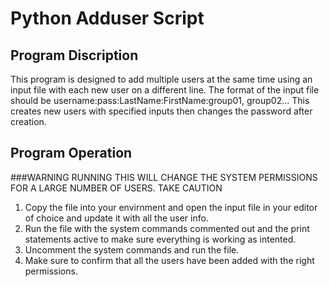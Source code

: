 # Python Adduser Script
## Program Discription
This program is designed to add multiple users at the same time using an input file with each new user on a different line. The format of the input file should be username:pass:LastName:FirstName:group01, group02...
This creates new users with specified inputs then changes the password after creation. 

## Program Operation
###WARNING RUNNING THIS WILL CHANGE THE SYSTEM PERMISSIONS FOR A LARGE NUMBER OF USERS. TAKE CAUTION

1. Copy the file into your envirnment and open the input file in your editor of choice and update it with all the user info.
2. Run the file with the system commands commented out and the print statements active to make sure everything is working as intented.
3. Uncomment the system commands and run the file.
4. Make sure to confirm that all the users have been added with the right permissions.
